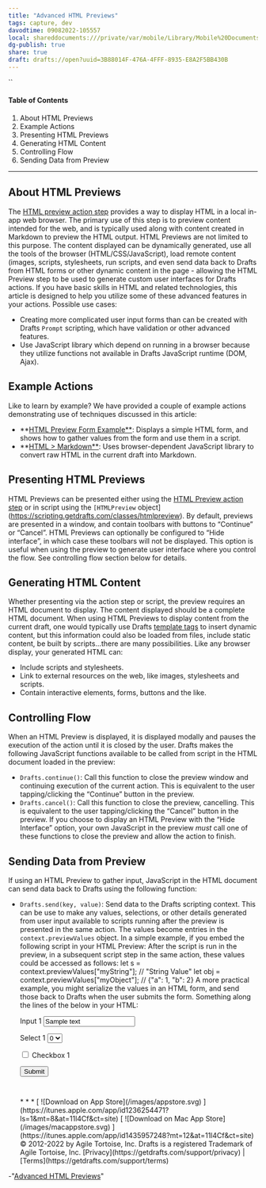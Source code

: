 ```yaml
---
title: "Advanced HTML Previews"
tags: capture, dev
davodtime: 09082022-105557
local: shareddocuments:///private/var/mobile/Library/Mobile%20Documents/iCloud~md~obsidian/Documents/OBSHIDDIAN/drafts/3B88014F-476A-4FFF-8935-E8A2F5BB430B.md
dg-publish: true
share: true
draft: drafts://open?uuid=3B88014F-476A-4FFF-8935-E8A2F5BB430B
---
```

``
####  Table of Contents 
  1. About HTML Previews
  2. Example Actions
  3. Presenting HTML Previews
  4. Generating HTML Content
  5. Controlling Flow
  6. Sending Data from Preview
* * *
##  About HTML Previews 
The [HTML preview action step](/docs/actions/steps/advanced#html-preview) provides a way to display HTML in a local in-app web browser. The primary use of this step is to preview content intended for the web, and is typically used along with content created in Markdown to preview the HTML output.
HTML Previews are not limited to this purpose. The content displayed can be dynamically generated, use all the tools of the browser (HTML/CSS/JavaScript), load remote content (images, scripts, stylesheets, run scripts, and even send data back to Drafts from HTML forms or other dynamic content in the page - allowing the HTML Preview step to be used to generate custom user interfaces for Drafts actions.
If you have basic skills in HTML and related technologies, this article is designed to help you utilize some of these advanced features in your actions. Possible use cases:
  * Creating more complicated user input forms than can be created with Drafts `Prompt` scripting, which have validation or other advanced features.
  * Use JavaScript library which depend on running in a browser because they utilize functions not available in Drafts JavaScript runtime (DOM, Ajax).
##  Example Actions 
Like to learn by example? We have provided a couple of example actions demonstrating use of techniques discussed in this article:
  * **[HTML Preview Form Example**](https://actions.getdrafts.com/a/102): Displays a simple HTML form, and shows how to gather values from the form and use them in a script.
  * **[HTML > Markdown**](https://actions.getdrafts.com/a/197): Uses browser-dependent JavaScript library to convert raw HTML in the current draft into Markdown.
##  Presenting HTML Previews 
HTML Previews can be presented either using the [HTML Preview action step](https://docs.getdrafts.com/docs/actions/steps/advanced#html-preview) or in script using the `[HTMLPreview` object](https://scripting.getdrafts.com/classes/htmlpreview).
By default, previews are presented in a window, and contain toolbars with buttons to “Continue” or “Cancel”. HTML Previews can optionally be configured to “Hide interface”, in which case these toolbars will not be displayed. This option is useful when using the preview to generate user interface where you control the flow. See controlling flow section below for details.
##  Generating HTML Content 
Whether presenting via the action step or script, the preview requires an HTML document to display. The content displayed should be a complete HTML document. When using HTML Previews to display content from the current draft, one would typically use Drafts [template tags](https://docs.getdrafts.com/docs/actions/templates) to insert dynamic content, but this information could also be loaded from files, include static content, be built by scripts…there are many possibilities.
Like any browser display, your generated HTML can:
  * Include scripts and stylesheets.
  * Link to external resources on the web, like images, stylesheets and scripts.
  * Contain interactive elements, forms, buttons and the like.
##  Controlling Flow 
When an HTML Preview is displayed, it is displayed modally and pauses the execution of the action until it is closed by the user.
Drafts makes the following JavaScript functions available to be called from script in the HTML document loaded in the preview:
  * `Drafts.continue()`: Call this function to close the preview window and continuing execution of the current action. This is equivalent to the user tapping/clicking the “Continue” button in the preview.
  * `Drafts.cancel()`: Call this function to close the preview, cancelling. This is equivalent to the user tapping/clicking the “Cancel” button in the preview.
If you choose to display an HTML Preview with the “Hide Interface” option, your own JavaScript in the preview _must_ call one of these functions to close the preview and allow the action to finish.
##  Sending Data from Preview 
If using an HTML Preview to gather input, JavaScript in the HTML document can send data back to Drafts using the following function:
  * `Drafts.send(key, value)`: Send data to the Drafts scripting context. This can be use to make any values, selections, or other details generated from user input available to scripts running after the preview is presented in the same action. The values become entries in the `context.previewValues` object.
In a simple example, if you embed the following script in your HTML Preview:
    <script>
        Drafts.send("myString", "String value");
        Drafts.send("myObject", {"a": 1, "b": 2});
    </script>
    After the script is run in the preview, in a subsequent script step in the same action, these values could be accessed as follows:
    let s = context.previewValues["myString"]; // "String Value"
    let obj = context.previewValues["myObject"]; // {"a": 1, "b": 2}
    A more practical example, you might serialize the values in an HTML form, and send those back to Drafts when the user submits the form. Something along the lines of the below in your HTML:
    <form id="data-form">
    <p>
        <label for="input-1">Input 1</label>
        <input id="input-1" type="text" placeholder="Input 1" value="Sample text">
    </p>
    <p>
    	<label for="select-1">Select 1</label>
    	<select id="select-1">
    		<option>0</option>
    		<option>1</option>
    		<option>2</option>
    	</select>
    </p>
    <p>
        <label for="checkbox-1">
        <input type="checkbox" id="checkbox-1" />&nbsp;Checkbox 1</label>
    </p>
    <div style="margin: 1em 0 3em 0;">
    <button onclick="submitFormById('data-form');return false;">
        Submit
    </button>
    </div>
    </form>
    <script>
    // load form values to an object
    let serialize = (form) => {
        let data = {};
        for(let e of form.elements) {
            if (e.type && e.type === 'checkbox') {
                data[e.id] = e.checked;
            }
            else {
                data[e.id] = e.value;
            }
        }
        return data;
    };
    // send values to Drafts action, then continue...
    let submitFormById = (id) => {
    	let f = document.getElementById(id);
    	let data = serialize(f);
    	Drafts.send("formValues", data);
    	Drafts.continue();
    }
    </script>
    * * *
     [ ![Download on App Store](/images/appstore.svg) ](https://itunes.apple.com/app/id1236254471?ls=1&mt=8&at=11l4Cf&ct=site) [ ![Download on Mac App Store](/images/macappstore.svg) ](https://itunes.apple.com/app/id1435957248?mt=12&at=11l4Cf&ct=site) 
    © 2012-2022 by Agile Tortoise, Inc.  
     Drafts is a registered Trademark of Agile Tortoise, Inc.  
     [Privacy](https://getdrafts.com/support/privacy) | [Terms](https://getdrafts.com/support/terms) 
-"[Advanced HTML Previews](https://docs.getdrafts.com/docs/actions/html-forms)"